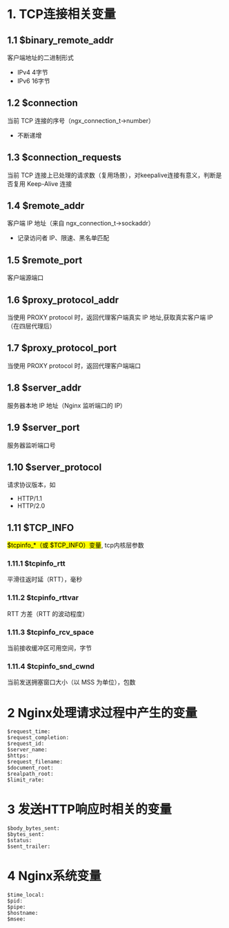 # 1. TCP连接相关变量

## 1.1 $binary_remote_addr
客户端地址的二进制形式
- IPv4 4字节
- IPv6 16字节

## 1.2 $connection
当前 TCP 连接的序号（ngx_connection_t->number）
- 不断递增

## 1.3 $connection_requests
当前 TCP 连接上已处理的请求数（复用场景），对keepalive连接有意义，判断是否复用 Keep-Alive 连接

## 1.4 $remote_addr

客户端 IP 地址（来自 ngx_connection_t->sockaddr）
- 记录访问者 IP、限速、黑名单匹配

## 1.5 $remote_port
客户端源端口

## 1.6 $proxy_protocol_addr

当使用 PROXY protocol 时，返回代理客户端真实 IP 地址,获取真实客户端 IP（在四层代理后）

## 1.7 $proxy_protocol_port
当使用 PROXY protocol 时，返回代理客户端端口

## 1.8 $server_addr
服务器本地 IP 地址（Nginx 监听端口的 IP）

## 1.9 $server_port

服务器监听端口号

## 1.10 $server_protocol
请求协议版本，如 
- HTTP/1.1
- HTTP/2.0

## 1.11 $TCP_INFO

<mark>$tcpinfo_*（或 $TCP_INFO）变量</mark>, tcp内核层参数

### 1.11.1 $tcpinfo_rtt
平滑往返时延（RTT），毫秒

### 1.11.2 $tcpinfo_rttvar
RTT 方差（RTT 的波动程度）

### 1.11.3 $tcpinfo_rcv_space
当前接收缓冲区可用空间，字节

### 1.11.4 $tcpinfo_snd_cwnd

当前发送拥塞窗口大小（以 MSS 为单位），包数



# 2 Nginx处理请求过程中产生的变量
```
$request_time:
$request_completion:
$request_id:
$server_name:
$https:
$request_filename:
$document_root:
$realpath_root:
$limit_rate:
```

# 3 发送HTTP响应时相关的变量
```
$body_bytes_sent:
$bytes_sent:
$status:
$sent_trailer:
```

# 4 Nginx系统变量
```
$time_local:
$pid:
$pipe:
$hostname:
$msee:
```
